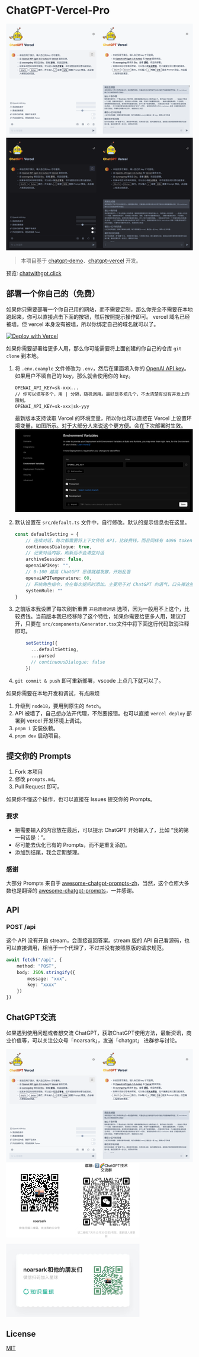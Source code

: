 # ChatGPT-Vercel-Pro

![](assets/preview-light.png#gh-light-mode-only)
![](assets/preview-dark.png#gh-dark-mode-only)

> 本项目基于 [chatgpt-demo](https://github.com/ddiu8081/chatgpt-demo)、[chatgpt-vercel](https://github.com/ourongxing/chatgpt-vercel) 开发。

预览:
[chatwithgpt.click](https://www.chatwithgpt.click)


## 部署一个你自己的（免费）

如果你只需要部署一个你自己用的网站，而不需要定制，那么你完全不需要在本地跑起来，你可以直接点击下面的按钮，然后按照提示操作即可。 vercel 域名已经被墙，但 vercel 本身没有被墙，所以你绑定自己的域名就可以了。

[![Deploy with Vercel](https://vercel.com/button)](https://vercel.com/new/clone?repository-url=https://github.com/noarsark/chatgpt-vercel-pro)

如果你需要部署给更多人用，那么你可能需要将上面创建的你自己的仓库 `git clone` 到本地。

1. 将 `.env.example` 文件修改为 `.env`，然后在里面填入你的 [OpenAI API key](https://platform.openai.com/account/api-keys)。如果用户不填自己的 key，那么就会使用你的 key。

    ```
    OPENAI_API_KEY=sk-xxx...
    // 你可以填写多个，用 | 分隔，随机调用。最好是多填几个，不太清楚有没有并发上的限制。
    OPENAI_API_KEY=sk-xxx|sk-yyy
    ```
    最新版本支持读取 Vercel 的环境变量，所以你也可以直接在 Vercel 上设置环境变量，如图所示。对于大部分人来说这个更方便。会在下次部署时生效。
    ![](assets/environment.png)
2. 默认设置在 `src/default.ts` 文件中，自行修改。默认的提示信息也在这里。
    ```ts
    const defaultSetting = {
        // 连续对话，每次都需要将上下文传给 API，比较费钱，而且同样有 4096 token 的限制
        continuousDialogue: true,
        // 记录对话内容，刷新后不会清空对话
        archiveSession: false,
        openaiAPIKey: "",
        // 0-100 越高 ChatGPT 思维就越发散，开始乱答
        openaiAPITemperature: 60,
        // 系统角色指令，会在每次提问时添加。主要用于对 ChatGPT 的语气，口头禅这些进行定制。
        systemRule: ""
    }
    ```
3. 之前版本我设置了每次刷新重置 `开启连续对话` 选项，因为一般用不上这个，比较费钱。当前版本我已经移除了这个特性，如果你需要给更多人用，建议打开，只要在 `src/components/Generator.tsx`文件中将下面这行代码取消注释即可。
    ```ts
        setSetting({
          ...defaultSetting,
          ...parsed
          // continuousDialogue: false
        })
    ```

4. `git commit & push` 即可重新部署，vscode 上点几下就可以了。

如果你需要在本地开发和调试，有点麻烦
1. 升级到 `node18`，要用到原生的 `fetch`。
2. API 被墙了，自己想办法开代理，不然要报错。也可以直接 `vercel deploy` 部署到 vercel 开发环境上调试。
3. `pnpm i` 安装依赖。
4. `pnpm dev` 启动项目。

## 提交你的 Prompts
1. Fork 本项目
2. 修改 `prompts.md`。
3. Pull Request 即可。

如果你不懂这个操作，也可以直接在 Issues 提交你的 Prompts。

### 要求
- 把需要输入的内容放在最后，可以提示 ChatGPT 开始输入了，比如 “我的第一句话是：”。
- 尽可能去优化已有的 Prompts，而不是重复添加。
- 添加到结尾，我会定期整理。

### 感谢

大部分 Prompts 来自于 [awesome-chatgpt-prompts-zh](https://github.com/PlexPt/awesome-chatgpt-prompts-zh)，当然，这个仓库大多数也是翻译的 [awesome-chatgpt-prompts](https://github.com/f/awesome-chatgpt-prompts)，一并感谢。

## API

### POST /api

这个 API 没有开启 stream，会直接返回答案。stream 版的 API 自己看源码，也可以直接调用，相当于一个代理了，不过并没有按照原版的请求规范。

```ts
await fetch("/api", {
    method: "POST",
    body: JSON.stringify({
        message: "xxx",
        key: "xxxx"
    })
})
```

## ChatGPT交流
如果遇到使用问题或者想交流 ChatGPT，获取ChatGPT使用方法，最新资讯，商业价值等，可以关注公众号「noarsark」，发送「chatgpt」 进群参与讨论。

![](assets/preview-light.png#gh-light-mode-only)
<img width="180" src="assets/gzh_noarsark.jpg"><img width="180" height="200" src="assets/chatgpt_group.jpg">

<a href="https://t.zsxq.com/0cnbujGDX"><img width="360" src="assets/zsxq_noarsark.jpg"></a>
## License

[MIT](./LICENSE)
